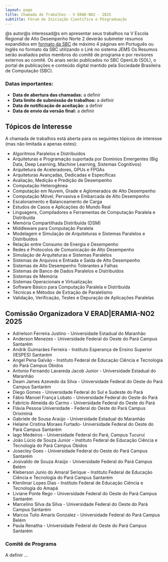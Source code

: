 ```yaml
---
layout: page
title: Chamada de Trabalhos - V ERAD-NO2 - 2025
subtitle: Fórum de Iniciação Científica e Pósgraduação
---
```


@s autor@s interessad@s em apresentar seus trabalhos na V Escola Regional de Alto Desempenho Norte 2 deverão submeter resumos expandidos em [formato da SBC](https://www.sbc.org.br/wp-content/uploads/2024/07/modelosparapublicaodeartigos.zip) de máximo 4 páginas em Português ou Inglês no formato da SBC utilizando o Link no sistema JEMS Os Resumos serão avaliados pelos membros do comitê de programa e por revisores externos ao comitê. Os anais serão publicados no SBC OpenLib (SOL), o portal de publicações e conteúdo digital mantido pela Sociedade Brasileira de Computação (SBC).

### Datas importantes:

- **Data de abertura das chamadas:** a definir
- **Data limite de submissão de trabalhos:** a definir
- **Data de notificação de aceitação:** a definir
- **Data de envio da versão final:**  a definir


## Tópicos de Interesse

A chamada de trabalhos está aberta para os seguintes tópicos de interesse (mas não limitada a apenas estes):

<ul>
  <li> Algoritmos Paralelos e Distribuídos</li><li> 
Arquiteturas e Programação suportada por Domínios Emergentes (Big Data, Deep Learning, Machine Learning, Sistemas Cognitivos)</li><li>
Arquitetura de Aceleradores, GPUs e FPGAs</li><li>
Arquiteturas Avançadas, Dedicadas e Específicas</li><li>
Avaliação, Medição e Predição de Desempenho</li><li>
Computação Heterogênea</li><li>
Computação em Nuvem, Grade e Aglomerados de Alto Desempenho</li><li>
Computação Móvel, Pervasiva e Embarcada de Alto Desempenho</li><li>
Escalonamento e Balanceamento de Carga</li><li>
Estudos de Casos e Aplicações do Mundo Real</li><li>
Linguagens, Compiladores e Ferramentas de Computação Paralela e Distribuída</li><li>
Memória Compartilhada Distribuída (DSM)</li><li>
Middleware para Computação Paralela</li><li>
Modelagem e Simulação de Arquiteturas e Sistemas Paralelos e Distribuídos</li><li>
Relação entre Consumo de Energia e Desempenho</li><li>
Redes e Protocolos de Comunicação de Alto Desempenho</li><li>
Simulação de Arquiteturas e Sistemas Paralelos</li><li>
Sistemas de Arquivos e Entrada e Saída de Alto Desempenho</li><li>
Sistemas de Alto Desempenho Tolerantes a Falhas</li><li>
Sistemas de Banco de Dados Paralelos e Distribuídos</li><li>
Sistemas de Memória</li><li>
Sistemas Operacionais e Virtualização</li><li>
Software Básico para Computação Paralela e Distribuída</li><li>
Técnicas e Métodos de Extração de Paralelismo</li><li>
Validação, Verificação, Testes e Depuração de Aplicações Paralelas</li>
  
</ul>


## Comissão Organizadora V ERAD\|ERAMIA-NO2 2025 

* Adrielson Ferreira Justino - Universidade Estadual do Maranhão
* Anderson Menezes - Universidade Federal do Oeste do Pará Campus Santarém
* Andrik Guimarães Ferreira - Instituto Esperança de Ensino Superior (IESPES) Santarém
* Angel Pena Galvão - Instituto Federal de Educação Ciência e Tecnologia do Pará Campus Óbidos
* Antonio Fernando Lavareda Jacob Junior - Universidade Estadual do Maranhão
* Deam James Azevedo da Silva - Universidade Federal do Oeste do Pará Campus Santarém
* Diego Gomes - Universidade Federal do Sul e Sudeste do Pará
* Fábio Manoel França Lobato - Universidade Federal do Oeste do Pará
* Fabrício Almeida do Carmo - Universidade Federal do Oeste do Pará
* Flávia Pessoa	Universidade - Federal do Oeste do Pará Campus Oriximiná
* Gabriele de Sousa Araújo - Universidade Estadual do Maranhão
* Helaine Cristina Moraes Furtado- Universidade Federal do Oeste do Pará Campus Santarém
* Iago Medeiros - Universidade Federal do Pará, Campus Tucuruí
* João Lúcio de Souza Junior - Instituto Federal de Educação Ciência e Tecnologia do Pará Campus Óbidos
* Josecley Goes - Universidade Federal do Oeste do Pará Campus Santarém
* Josivaldo de Souza Araújo - Universidade Federal do Pará Campus Belém
* Kleberson Junio do Amaral Serique - Instituto Federal de Educação Ciência e Tecnologia do Pará Campus Santarém
* Klenilmar Lopes Dias - Instituto Federal de Educação Ciência e Tecnologia do Amapá
* Liviane Ponte Rego - Universidade Federal do Oeste do Pará Campus Santarém
* Marcelino Silva da Silva - Universidade Federal do Oeste do Pará Campus Santarém
* Marcos Tulio Amaris Gonzalez - Universidade Federal do Pará Campus Belém
* Paula Renatha - Universidade Federal do Oeste do Pará Campus Santarém





### Comitê de Programa
A definir ...
